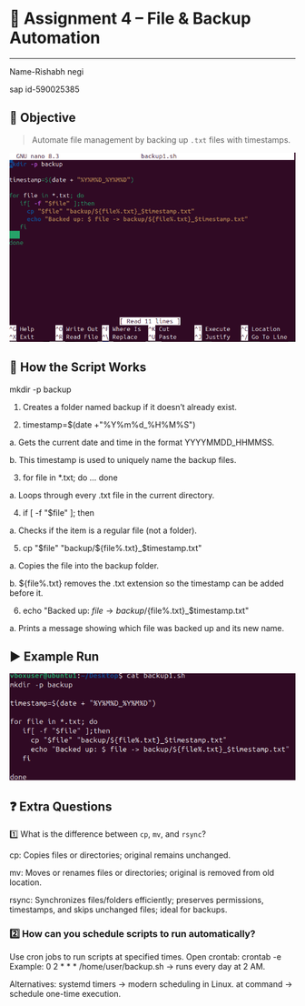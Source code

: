 # 📝 **Assignment 4 – File & Backup Automation**

---



Name-Rishabh negi

sap id-590025385


## 🎯 **Objective**
> Automate file management by backing up `.txt` files with timestamps.



![alt text](image.png)



## 📝 **How the Script Works**
mkdir -p backup

1. Creates a folder named backup if it doesn’t already exist.

2. timestamp=$(date +"%Y%m%d_%H%M%S")

a. Gets the current date and time in the format YYYYMMDD_HHMMSS.

b. This timestamp is used to uniquely name the backup files.

3. for file in *.txt; do … done

a. Loops through every .txt file in the current directory.

4. if [ -f "$file" ]; then

a. Checks if the item is a regular file (not a folder).

5. cp "$file" "backup/${file%.txt}_$timestamp.txt"

a. Copies the file into the backup folder.

b. ${file%.txt} removes the .txt extension so the timestamp can be added before it.

6. echo "Backed up: $file → backup/${file%.txt}_$timestamp.txt"

a. Prints a message showing which file was backed up and its new name.

## ▶️ **Example Run**


![alt text](<Screenshot 2025-09-09 164321.png>)




## ❓ **Extra Questions**

1️⃣ What is the difference between `cp`, `mv`, and `rsync`?

cp: Copies files or directories; original remains unchanged.

mv: Moves or renames files or directories; original is removed from old location.

rsync: Synchronizes files/folders efficiently; preserves permissions, timestamps, and skips unchanged files; ideal for backups.

### 2️⃣ How can you schedule scripts to run automatically?

Use cron jobs to run scripts at specified times.
Open crontab: crontab -e
Example: 0 2 * * * /home/user/backup.sh → runs every day at 2 AM.

Alternatives:
systemd timers → modern scheduling in Linux.
at command → schedule one-time execution.
